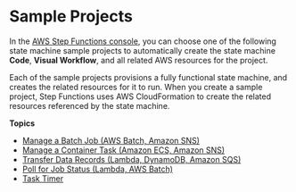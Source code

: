 # Sample Projects<a name="create-sample-projects"></a>

In the [AWS Step Functions console](https://console.aws.amazon.com/states/home?region=us-east-1#/), you can choose one of the following state machine sample projects to automatically create the state machine **Code**, **Visual Workflow**, and all related AWS resources for the project\. 

Each of the sample projects provisions a fully functional state machine, and creates the related resources for it to run\. When you create a sample project, Step Functions uses AWS CloudFormation to create the related resources referenced by the state machine\.

**Topics**
+ [Manage a Batch Job \(AWS Batch, Amazon SNS\)](batch-job-notification.md)
+ [Manage a Container Task \(Amazon ECS, Amazon SNS\)](sample-project-container-task-notification.md)
+ [Transfer Data Records \(Lambda, DynamoDB, Amazon SQS\)](sample-project-transfer-data-sqs.md)
+ [Poll for Job Status \(Lambda, AWS Batch\)](sample-project-job-poller.md)
+ [Task Timer](task-timer-sample.md)